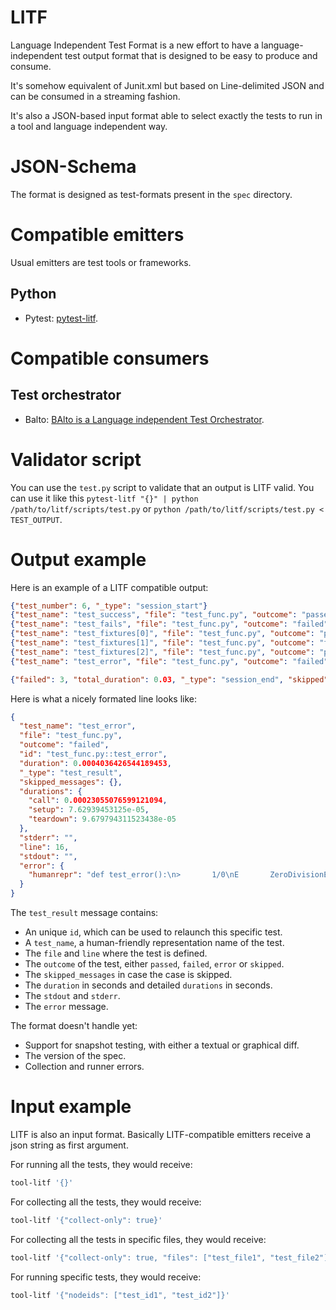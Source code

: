 # LITF

Language Independent Test Format is a new effort to have a language-independent test output format that is designed to be easy to produce and consume.

It's somehow equivalent of Junit.xml but based on Line-delimited JSON and can be consumed in a streaming fashion. 

It's also a JSON-based input format able to select exactly the tests to run in a tool and language independent way.

# JSON-Schema

The format is designed as test-formats present in the `spec` directory.

# Compatible emitters

Usual emitters are test tools or frameworks.

## Python

- Pytest: [pytest-litf](https://github.com/Lothiraldan/pytest-litf).

# Compatible consumers

## Test orchestrator

- Balto: [BAlto is a Language independent Test Orchestrator](https://lothiraldan.github.io/balto/).

# Validator script

You can use the `test.py` script to validate that an output is LITF valid. You can use it like this `pytest-litf "{}" | python /path/to/litf/scripts/test.py` or `python /path/to/litf/scripts/test.py < TEST_OUTPUT`.

# Output example

Here is an example of a LITF compatible output:

```json
{"test_number": 6, "_type": "session_start"}
{"test_name": "test_success", "file": "test_func.py", "outcome": "passed", "id": "test_func.py::test_success", "duration": 0.0003, "_type": "test_result", "skipped_messages": {}, "durations": {"call": 0.0001, "setup": 0.0001, "teardown": 0.0006}, "stderr": "", "line": 3, "stdout": "", "error": {"humanrepr": ""}}
{"test_name": "test_fails", "file": "test_func.py", "outcome": "failed", "id": "test_func.py::test_fails", "duration": 0.0003, "_type": "test_result", "skipped_messages": {}, "durations": {"call": 0.0001, "setup": 0.00008, "teardown": 0.0001}, "stderr": "", "line": 7, "stdout": "", "error": {"humanrepr": "def test_fails():\n>       assert False\nE       assert False\n\ntest_func.py:9: AssertionError"}}
{"test_name": "test_fixtures[0]", "file": "test_func.py", "outcome": "passed", "id": "test_func.py::test_fixtures[0]", "duration": 0.0006, "_type": "test_result", "skipped_messages": {}, "durations": {"call": 0.0001, "setup": 0.0004, "teardown": 0.0008}, "stderr": "", "line": 11, "stdout": "", "error": {"humanrepr": ""}}
{"test_name": "test_fixtures[1]", "file": "test_func.py", "outcome": "failed", "id": "test_func.py::test_fixtures[1]", "duration": 0.0005, "_type": "test_result", "skipped_messages": {}, "durations": {"call": 0.0002, "setup": 0.0001, "teardown": 0.0008}, "stderr": "", "line": 11, "stdout": "", "error": {"humanrepr": "number = 1\n\n    @pytest.mark.parametrize(\"number\", list(range(3)))\n    def test_fixtures(number):\n>       assert number % 2 == 0\nE       assert (1 % 2) == 0\n\ntest_func.py:14: AssertionError"}}
{"test_name": "test_fixtures[2]", "file": "test_func.py", "outcome": "passed", "id": "test_func.py::test_fixtures[2]", "duration": 0.0003, "_type": "test_result", "skipped_messages": {}, "durations": {"call": 0.0006, "setup": 0.0001, "teardown": 0.0006}, "stderr": "", "line": 11, "stdout": "", "error": {"humanrepr": ""}}
{"test_name": "test_error", "file": "test_func.py", "outcome": "failed", "id": "test_func.py::test_error", "duration": 0.0004, "_type": "test_result", "skipped_messages": {}, "durations": {"call": 0.0002, "setup": 0.0007, "teardown": 90.0007}, "stderr": "", "line": 16, "stdout": "", "error": {"humanrepr": "def test_error():\n>       1/0\nE       ZeroDivisionError: division by zero\n\ntest_func.py:18: ZeroDivisionError"}}

{"failed": 3, "total_duration": 0.03, "_type": "session_end", "skipped": 0, "error": 0, "passed": 3}
```

Here is what a nicely formated line looks like:

```json
{
  "test_name": "test_error",
  "file": "test_func.py",
  "outcome": "failed",
  "id": "test_func.py::test_error",
  "duration": 0.0004036426544189453,
  "_type": "test_result",
  "skipped_messages": {},
  "durations": {
    "call": 0.00023055076599121094,
    "setup": 7.62939453125e-05,
    "teardown": 9.679794311523438e-05
  },
  "stderr": "",
  "line": 16,
  "stdout": "",
  "error": {
    "humanrepr": "def test_error():\n>       1/0\nE       ZeroDivisionError: division by zero\n\ntest_func.py:18: ZeroDivisionError"
  }
}
```

The `test_result` message contains:

- An unique `id`, which can be used to relaunch this specific test.
- A `test_name`, a human-friendly representation name of the test.
- The `file` and `line` where the test is defined.
- The `outcome` of the test, either `passed`, `failed`, `error` or `skipped`.
- The `skipped_messages` in case the case is skipped.
- The `duration` in seconds and detailed `durations` in seconds.
- The `stdout` and `stderr`.
- The `error` message.

The format doesn't handle yet:

- Support for snapshot testing, with either a textual or graphical diff.
- The version of the spec.
- Collection and runner errors.

# Input example

LITF is also an input format. Basically LITF-compatible emitters receive a json string as first argument.

For running all the tests, they would receive:

```bash
tool-litf '{}'
```

For collecting all the tests, they would receive:

```bash
tool-litf '{"collect-only": true}'
```

For collecting all the tests in specific files, they would receive:

```bash
tool-litf '{"collect-only": true, "files": ["test_file1", "test_file2"]}'
```

For running specific tests, they would receive:

```bash
tool-litf '{"nodeids": ["test_id1", "test_id2"]}'
```
